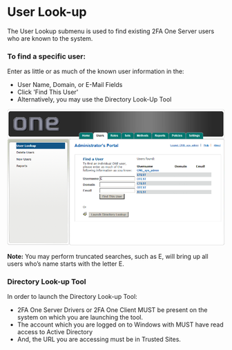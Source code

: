 # User Look-up

The User Lookup submenu is used to find existing 2FA One Server users who are known to the system. 

### To find a specific user:
Enter as little or as much of the known user information in the:

* User Name, Domain, or E-Mail Fields
* Click 'Find This User'
* Alternatively, you may use the Directory Look-Up Tool

![User Lookup Menu](images/userLookup.png)

**Note:** You may perform truncated searches, such as E, will bring up all users who’s name starts with the letter E.

### Directory Look-up Tool
In order to launch the Directory Look-up Tool:

* 2FA One Server Drivers or 2FA One Client MUST be present on the system on which you are launching the tool.
* The account which you are logged on to Windows with MUST have read access to Active Directory
* And, the URL you are accessing must be in Trusted Sites.

